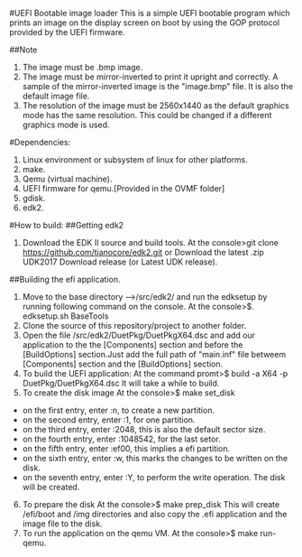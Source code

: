 #UEFI Bootable image loader
This is a simple UEFI bootable program which prints an image on the display screen on boot by using the GOP protocol provided by the UEFI firmware.

##Note
1. The image must be .bmp image.
2. The image must be mirror-inverted to print it upright and correctly. A sample of the mirror-inverted image is the "image.bmp" file. It is also the default image file.
3. The resolution of the image must be 2560x1440 as the default graphics mode has the same resolution. This could be changed if a different graphics mode is used.

#Dependencies:
1. Linux environment or subsystem of linux for other platforms.
2. make.
3. Qemu (virtual machine).
4. UEFI firmware for qemu.[Provided in the OVMF folder]
5. gdisk.
6. edk2.

#How to build:
##Getting edk2
1. Download the EDK II source and build tools.
At the console>git clone https://github.com/tianocore/edk2.git
or Download the latest .zip UDK2017 Download release (or Latest UDK release).

##Building the efi application.
1. Move to the base directory -->/src/edk2/
and run the edksetup by running following command on the console.
At the console>$. edksetup.sh BaseTools
2. Clone the source of this repository/project to another folder.
3. Open the file /src/edk2/DuetPkg/DuetPkgX64.dsc and add our application to the the [Components] section and before the [BuildOptions] section.Just add the full path of "main.inf" file betweem [Components] section and the [BuildOptions] section.
4. To build the UEFI application:
At the command promt>$ build -a X64 -p DuetPkg/DuetPkgX64.dsc
It will take a while to build.
5. To create the disk image
At the console>$ make set_disk
  - on the first entry, enter :n, to create a new partition.
  - on the second entry, enter :1, for one partition.
  - on the third entry, enter :2048, this is also the default sector size.
  - on the fourth entry, enter :1048542, for the last setor.
  - on the fifth entry, enter :ef00, this implies a efi partition.
  - on the sixth entry, enter :w, this marks the changes to be written on the disk.
  - on the seventh entry, enter :Y, to perform the write operation.
  The disk will be created.

6. To prepare the disk
At the console>$ make prep_disk
This will create /efi/boot and /img directories and also copy the .efi application and the image file to the disk.
7. To run the application on the qemu VM.
At the console>$ make run-qemu.
